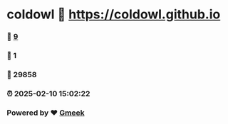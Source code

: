 # coldowl :link: https://coldowl.github.io 
### :page_facing_up: [9](https://coldowl.github.io/tag.html) 
### :speech_balloon: 1 
### :hibiscus: 29858 
### :alarm_clock: 2025-02-10 15:02:22 
### Powered by :heart: [Gmeek](https://github.com/Meekdai/Gmeek)
